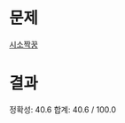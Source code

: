 # 문제

[시소짝꿍](https://school.programmers.co.kr/learn/courses/30/lessons/142085#)

# 결과

정확성: 40.6
합계: 40.6 / 100.0
